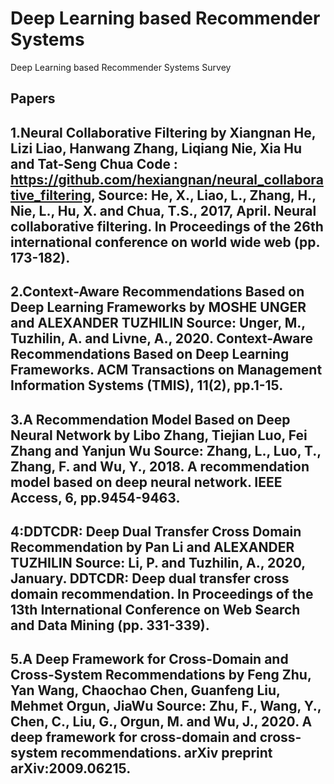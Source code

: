 # Deep Learning based Recommender Systems
Deep Learning based Recommender Systems Survey

Papers
-----------------------------------------
1.Neural Collaborative Filtering by Xiangnan He, Lizi Liao, Hanwang Zhang, Liqiang Nie, Xia Hu and Tat-Seng Chua
Code : https://github.com/hexiangnan/neural_collaborative_filtering, Source: He, X., Liao, L., Zhang, H., Nie, L., Hu, X. and Chua, T.S., 2017, April. Neural collaborative filtering. In Proceedings of the 26th international conference on world wide web (pp. 173-182).
-----------------------------------------
2.Context-Aware Recommendations Based on Deep Learning Frameworks by MOSHE UNGER and ALEXANDER TUZHILIN
Source: Unger, M., Tuzhilin, A. and Livne, A., 2020. Context-Aware Recommendations Based on Deep Learning Frameworks. ACM Transactions on Management Information Systems (TMIS), 11(2), pp.1-15.
-----------------------------------------
3.A Recommendation Model Based on Deep Neural Network by Libo Zhang, Tiejian Luo, Fei Zhang and Yanjun Wu
Source: Zhang, L., Luo, T., Zhang, F. and Wu, Y., 2018. A recommendation model based on deep neural network. IEEE Access, 6, pp.9454-9463.
-----------------------------------------
4:DDTCDR: Deep Dual Transfer Cross Domain Recommendation by Pan Li and ALEXANDER TUZHILIN
Source: Li, P. and Tuzhilin, A., 2020, January. DDTCDR: Deep dual transfer cross domain recommendation. In Proceedings of the 13th International Conference on Web Search and Data Mining (pp. 331-339).
-----------------------------------------
5.A Deep Framework for Cross-Domain and Cross-System Recommendations by Feng Zhu, Yan Wang, Chaochao Chen, Guanfeng Liu, Mehmet Orgun, JiaWu
Source: Zhu, F., Wang, Y., Chen, C., Liu, G., Orgun, M. and Wu, J., 2020. A deep framework for cross-domain and cross-system recommendations. arXiv preprint arXiv:2009.06215.
-----------------------------------------
